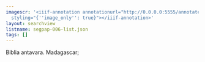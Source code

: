 ```yaml
---
imagescr: '<iiif-annotation annotationurl="http://0.0.0.0:5555/annotate/annotations/segpap-006-3.json"
  styling="{''image_only'': true}"></iiif-annotation>'
layout: searchview
listname: segpap-006-list.json
tags: []
---
```

Biblia antavara. Madagascar;